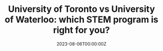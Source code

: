 ---
title: "University of Toronto vs University of Waterloo: which STEM program is right for you?"
subtitle:

# Summary for listings and search engines
summary: "An in-depth comparision of the STEM programs at the University of Toronto and the University of Waterloo."

# Link this post with a project
projects: []

# Date published
date: '2023-08-06T00:00:00Z'

# Date updated
lastmod: '2023-08-06T00:00:00Z'

# Is this an unpublished draft?
draft: false

# Show this page in the Featured widget?
featured: false

# Featured image
# Place an image named `featured.jpg/png` in this page's folder and customize its options here.
image:
  caption:
  focal_point: ''
  placement: 2
  preview_only: false

authors:
  - admin

tags:
categories:
---